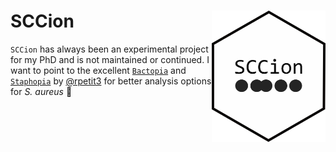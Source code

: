 # SCCion <a href='https://github.com/esteinig'><img src='docs/img/sccion.png' align="right" height="210" /></a>

`SCCion` has always been an experimental project for my PhD and is not maintained or continued. I want to point to the excellent [`Bactopia`](https://github.com/bactopia/bactopia) and  [`Staphopia`](https://github.com/staphopia) by [@rpetit3](https://github.com/bactopia/bactopia) for better analysis options for _S. aureus_ :grapes: 



